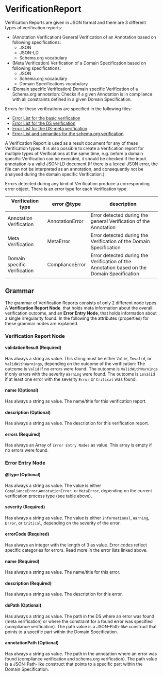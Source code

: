 # VerificationReport

Verification Reports are given in JSON format and there are 3 different types of verification reports:

*   (Annotation Verification) General Verification of an Annotation based on following specifications:
    *   JSON
    *   JSON-LD
    *   Schema.org vocabulary
*   (Meta Verification) Verification of a Domain Specification based on following specifications:
    *   JSON
    *   Schema.org vocabulary
    *   Domain Specifications vocabulary
*   (Domain specific Verification) Domain specific Verification of a Schema.org annotation: Checks if a given Annotation is in compliance with all constraints defined in a given Domain Specification.

Errors for these verifications are specified in the following files:

* [Error List for the basic verification](./Basic-Verification.md)
* [Error List for the DS verification](./DS-Verification.md)
* [Error List for the DS-meta verification](./DS-Meta-Verification.md)
* [Error List and semantics for the schema.org verification](./SDO-Verification.md)

A Verification Report is used as a result document for any of these Verification types. It is also possible to create a Verification report for multiple types of Verifications at the same time, e.g. before a domain specific Verification can be executed, it should be checked if the input annotation is a valid JSON-LD document (If there is a lexical JSON error, the file can not be interpreted as an annotation, and consequently not be analysed during the domain specific Verification.)

Errors detected during any kind of Verification produce a corresponding error object. There is an error type for each Verification type:

Verification type | error @type |  description
---|----|---
Annotation Verification | AnnotationError | Error detected during the general Verification of the Annotation
Meta Verification | MetaError | Error detected during the Verification of the Domain Specification
Domain specific Verification | ComplianceError | Error detected during the Verification of the Annotation based on the Domain Specification

## Grammar

The grammar of Verification Reports consists of only 2 different node types. A **Verification Report Node**, that holds meta information about the overall verification outcome, and an **Error Entry Node**, that holds information about a single irregularity found. In the following the attributes (properties) for these grammar nodes are explained.

### Verification Report Node

#### validationResult (Required)

Has always a string as value. This string must be either `Valid`, `Invalid`, or `ValidWithWarnings`, depending on the outcome of the verification: The outcome is `Valid` if no errors were found. The outcome is `ValidWithWarnings` if only errors with the severity `Warning` were found. The outcome is `Invalid` if at least one error with the severity `Error` or `Critical` was found.

#### name (Optional)

Has always a string as value. The name/title for this verification report.

#### description (Optional)

Has always a string as value. The description for this verification report.

#### errors (Required)

Has always an Array of `Error Entry Nodes` as value. This array is empty if no errors were found.

### Error Entry Node

#### @type (Optional)

Has always a string as value. The value is either `ComplianceError`,`AnnotationError`, or `MetaError`, depending on the current verification process type (see table above).

#### severity (Required)

Has always a string as value. The value is either `Informational`, `Warning`, `Error`, or `Critical`, depending on the severity of the error.

#### errorCode (Required)

Has always an integer with the length of 3 as value. Error codes reflect specific categories for errors. Read more in the error lists linked above.

#### name (Required)

Has always a string as value. The name/title for this error.

#### description (Required)

Has always a string as value. The description for this error.

#### dsPath (Optional)

Has always a string as value. The path in the DS where an error was found (meta verification) or where the constraint for a found error was specified (compliance verification). The path value is a JSON-Path-like construct that points to a specific part within the Domain Specification.

#### annotationPath (Optional)

Has always a string as value. The path in the annotation where an error was found (compliance verification and schema.org verification). The path value is a JSON-Path-like construct that points to a specific part within the Domain Specification.
